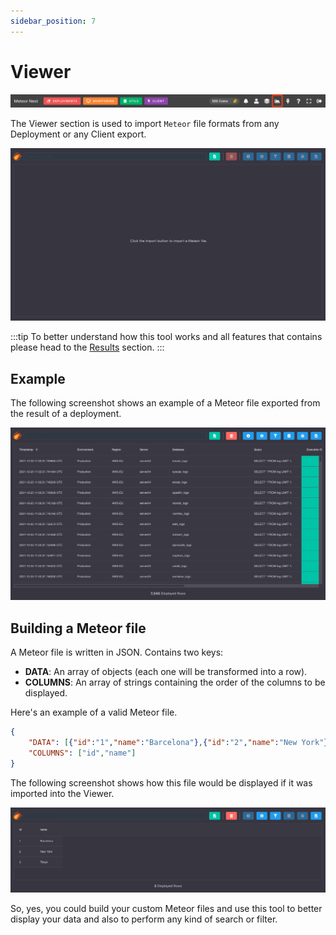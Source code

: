 ```yaml
---
sidebar_position: 7
---
```


# Viewer

![alt text](../../assets/viewer/viewer-topbar.png "Viewer Top Bar")

The Viewer section is used to import `Meteor` file formats from any Deployment or any Client export.

![alt text](../../assets/viewer/viewer1.png "Viewer 1")

:::tip
To better understand how this tool works and all features that contains please head to the [Results](deployments/results) section.
:::

## Example

The following screenshot shows an example of a Meteor file exported from the result of a deployment.

![alt text](../../assets/viewer/viewer2.png "Viewer 2")

## Building a Meteor file

A Meteor file is written in JSON. Contains two keys:

- **DATA**: An array of objects (each one will be transformed into a row).
- **COLUMNS**: An array of strings containing the order of the columns to be displayed. 

Here's an example of a valid Meteor file.

```json
{
    "DATA": [{"id":"1","name":"Barcelona"},{"id":"2","name":"New York"},{"id":"3","name":"Tokyo"}],
    "COLUMNS": ["id","name"]
}
```

The following screenshot shows how this file would be displayed if it was imported into the Viewer.

![alt text](../../assets/viewer/viewer-example.png "Viewer Example")

So, yes, you could build your custom Meteor files and use this tool to better display your data and also to perform any kind of search or filter.